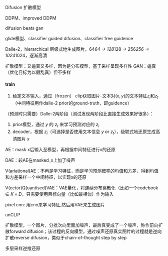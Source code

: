 
Difusion 扩散模型



DDPM、improved DDPM

difusion beats gan

glide模型、classifier guided difusion、classifier free guidence


Dalle-2，hierarchical 层级式地生成图片，64*64 -> 128*128 -> 256*256 -> 1024*1024，逐渐高清

扩散模型：又逼真又多样，因为是分布模型，基于采样呈现多样性
GAN：逼真（优化目标为以假乱真）但不多样

#### train
1. 给定文本输入，通过（frozen） clip获取图片-文本对$(x, y)$的文本特征$z_i$和$z_t$（中间特征用作dalle-2 prior的ground-truth，即guidence）



（预测时只需要）Dalle-2两阶段（测试发现两阶段比直接生成效果好很多）：
1. prior模型，通过 $y$ 的 $z_t$ 来学习预测对应的 $z_i$
2. decoder，根据 $z_i$（可选择是否使用文本信息 $y$ or $z_t$），级联式地还原生成高清图片 $x$
 


AE：mask x后输入至模型，再根据中间特征进行x的还原

DAE：较AE在masked_x上加了噪声

V(ariational)AE：不再是学习特征，而是学习预测概率的均值和方差，得到均值和方差采样一个中间特征，以实现x的还原

V(ector)Q(uantised)VAE：VAE量化，将连续分布离散化（比如一个codebook $\in K\times D$，只需要使用目标向量（比如最相似）作为输入

pixel cnn: 用cnn来学习特征,然后用VAE来生成图片


unCLIP

扩散模型，一个图片，分批次向里面加噪声，最后真变成了一个噪声，称作前向扩散forward difusion；该过程的反向模型，通过噪声还原真实图片的过程就是逆向扩散reverse difusion，类似于chain-of-thought step by step

多层采样逆推还原